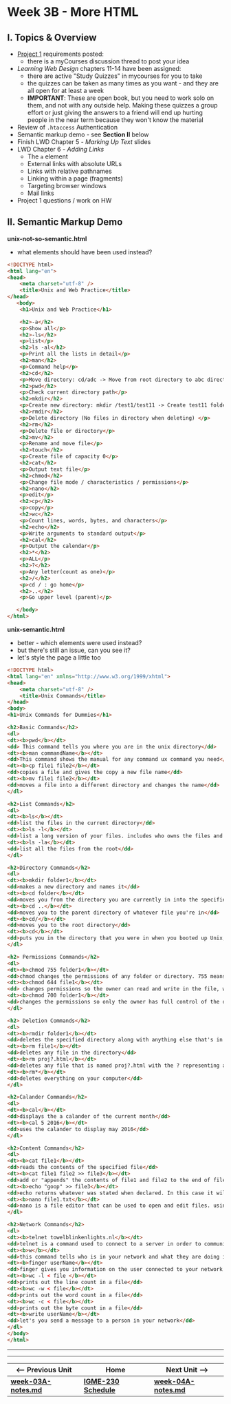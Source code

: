 # Week 3B - More HTML

## I. Topics & Overview
- [Project 1](../projects/project-1.md) requirements posted:
  - there is a myCourses discussion thread to post your idea
- *Learning Web Design* chapters 11-14 have been assigned:
  - there are active "Study Quizzes" in mycourses for you to take
  - the quizzes can be taken as many times as you want - and they are all open for at least a week
  - **IMPORTANT**: These are open book,  but you need to work solo on them, and not with any outside help. Making these quizzes a group effort or just giving the answers to a friend will end up hurting people in the near term because they won't know the material
- Review of `.htaccess` Authentication
- Semantic markup demo - see **Section II** below
- Finish LWD Chapter 5 - *Marking Up Text* slides
- LWD Chapter 6 - *Adding Links*
  - The `a` element
  - External links with absolute URLs
  - Links with relative pathnames
  - Linking within a page (fragments)
  - Targeting browser windows
  - Mail links
- Project 1 questions / work on HW

## II. Semantic Markup Demo

**unix-not-so-semantic.html**

- what elements should have been used instead?

```html
<!DOCTYPE html>
<html lang="en">
<head>
	<meta charset="utf-8" />
	<title>Unix and Web Practice</title>
</head>
   <body>
	<h1>Unix and Web Practice</h1>

	<h2>-a</h2>
	<p>Show all</p>
	<h2>-ls</h2>
	<p>list</p>
	<h2>ls -al</h2>
	<p>Print all the lists in detail</p>
	<h2>man</h2>
	<p>Command help</p>
	<h2>cd</h2>
	<p>Move directory: cd/adc -> Move from root directory to abc directory</p>
	<h2>pwd</h2>
	<p>Check current directory path</p>
	<h2>mkdir</h2>
	<p>Create new directory: mkdir /test1/test11 -> Create test11 folder in test1 folder</p>
	<h2>rmdir</h2>
	<p>Delete directory (No files in directory when deleting) </p>
	<h2>rm</h2>
	<p>Delete file or directory</p>
	<h2>mv</h2>
	<p>Rename and move file</p>
	<h2>touch</h2>
	<p>Create file of capacity 0</p>
	<h2>cat</h2>
	<p>Output text file</p>
	<h2>chmod</h2>
	<p>Change file mode / characteristics / permissions</p>
	<h2>nano</h2>
	<p>edit</p>
	<h2>cp</h2>
	<p>copy</p>
	<h2>wc</h2>
	<p>Count lines, words, bytes, and characters</p>
	<h2>echo</h2>
	<p>Write arguments to standard output</p>
	<h2>cal</h2>
	<p>Output the calendar</p>
	<h2>*</h2>
	<p>ALL</p>
	<h2>?</h2>
	<p>Any letter(count as one)</p>
	<h2>/</h2>
	<p>cd / : go home</p>
	<h2>..</h2>
	<p>Go upper level (parent)</p>

   </body>
</html>
```

**unix-semantic.html**

- better - which elements were used instead?
- but there's still an issue, can you see it?
- let's style the page a little too

```html
<!DOCTYPE html>
<html lang="en" xmlns="http://www.w3.org/1999/xhtml">
<head>
    <meta charset="utf-8" />
    <title>Unix Commands</title>
</head>
<body>
<h1>Unix Commands for Dummies</h1>

<h2>Basic Commands</h2>
<dl>
<dt><b>pwd</b></dt>
<dd> This command tells you where you are in the unix directory</dd>
<dt><b>man commandName</b></dt>
<dd>This command shows the manual for any command ux command you need</dd>
<dt><b>cp file1 file2</b></dt>
<dd>copies a file and gives the copy a new file name</dd>
<dt><b>mv file1 file2</b></dt>
<dd>moves a file into a different directory and changes the name</dd>
</dl>

<h2>List Commands</h2>
<dl>
<dt><b>ls</b></dt>
<dd>list the files in the current directory</dd>
<dt><b>ls -l</b></dt>
<dd>list a long version of your files. includes who owns the files and who is allowed to see and modify it</dd>
<dt><b>ls -la</b></dt>
<dd>list all the files from the root</dd>
</dl>

<h2>Directory Commands</h2>
<dl>
<dt><b>mkdir folder1</b></dt>
<dd>makes a new directory and names it</dd>
<dt><b>cd folder</b></dt>
<dd>moves you from the directory you are currently in into the specified folder</dd>
<dt><b>cd ..</b></dt>
<dd>moves you to the parent directory of whatever file you're in</dd>
<dt><b>cd/</b></dt>
<dd>moves you to the root directory</dd>
<dt><b>cd</b></dt>
<dd>puts you in the directory that you were in when you booted up Unix, known as the "login" directory</dd>
</dl>

<h2> Permissions Commands</h2>
<dl>
<dt><b>chmod 755 folder1</b></dt>
<dd>chmod changes the permissions of any folder or directory. 755 means the creator can read, write, and execute, but the group and anyone else can only read and execute </dd>
<dt><b>chmod 644 file1</b></dt>
<dd> changes permissions so the owner can read and write in the file, while the group and anyone else can only read</dd>
<dt><b>chmod 700 folder1</b></dt>
<dd>changes the permissions so only the owner has full control of the directory</dd>
</dl>

<h2> Deletion Commands</h2>
<dl>
<dt><b>rmdir folder1</b></dt>
<dd>deletes the specified directory along with anything else that's in it</dd>
<dt><b>rm file1</b></dt>
<dd>deletes any file in the directory</dd>
<dt><b>rm proj?.html</b></dt>
<dd>deletes any file that is named proj?.html with the ? representing any single character</dd>
<dt><b>rm*</b></dt>
<dd>deletes everything on your computer</dd>
</dl>

<h2>Calander Commands</h2>
<dl>
<dt><b>cal</b></dt>
<dd>displays the a calander of the current month</dd>
<dt><b>cal 5 2016</b></dt>
<dd>uses the calander to display may 2016</dd>
</dl>

<h2>Content Commands</h2>
<dl>
<dt><b>cat file1</b></dt>
<dd>reads the contents of the specified file</dd>
<dt><b>cat file1 file2 >> file3</b></dt>
<dd>add or "appends" the contents of file1 and file2 to the end of file3</dd>
<dt><b>echo "goop" >> file3</b></dt>
<dd>echo returns whatever was stated when declared. In this case it will append goop to file3</dd>
<dt><b>nano file1.txt</b></dt>
<dd>nano is a file editor that can be used to open and edit files. using nano would open the file stated(in this case file1.txt)</dd>
</dl>

<h2>Network Commands</h2>
<dl>
<dt><b>telnet towelblinkenlights.nl</b></dt>
<dd>telnet is a command used to connect to a server in order to communicate with host in another server(in this case towelblinkenlights.nl)</dd>
<dt><b>w</b></dt>
<dd>this command tells who is in your network and what they are doing in it.</dd>
<dt><b>finger userName</b></dt>
<dd>finger gives you information on the user connected to your network including when they last came on and the last email they read</dd>
<dt><b>wc -l < file </b></dt>
<dd>prints out the line count in a file</dd>
<dt><b>wc -w < file</b></dt>
<dd>prints out the word count in a file</dd>
<dt><b>wc -c < file</b></dt>
<dd>prints out the byte count in a file</dd>
<dt><b>write userName</b></dt>
<dd>let's you send a message to a person in your network</dd>
</dl>
</body>
</html>
```
<hr><hr>

| <-- Previous Unit | Home | Next Unit -->
| --- | --- | --- 
| [**week-03A-notes.md**](week-03A-notes.md)     |  [**IGME-230 Schedule**](../schedule.md) | [**week-04A-notes.md**](week-04A-notes.md)
